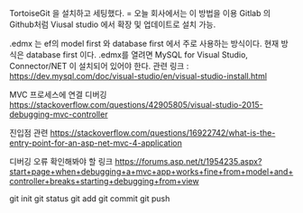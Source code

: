 
TortoiseGit 을 설치하고 세팅했다. = 오늘 회사에서는 이 방법을 이용
Gitlab 의 Github처럼 Viusal studio 에서 확장 및 업데이트로 설치 가능.

.edmx 는 ef의 model first 와 database first 에서 주로 사용하는 방식이다.
현재 방식은 database first 이다.
.edmx를 열려면 MySQL for Visual Studio, Connector/NET 이 설치되어 있어야 한다.
관련 링크 : https://dev.mysql.com/doc/visual-studio/en/visual-studio-install.html

MVC
프로세스에 연결 디버깅
https://stackoverflow.com/questions/42905805/visual-studio-2015-debugging-mvc-controller

진입점 관련
https://stackoverflow.com/questions/16922742/what-is-the-entry-point-for-an-asp-net-mvc-4-application

디버깅 오류 확인해봐야 할 링크
https://forums.asp.net/t/1954235.aspx?start+page+when+debugging+a+mvc+app+works+fine+from+model+and+controller+breaks+starting+debugging+from+view

git init
git status
git add
git commit
git push

